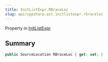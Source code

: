 ```yaml
---
title: InitListExpr.RBraceLoc
slug: api/cppsharp.ast.initlistexpr.rbraceloc
---
```

Property in [InitListExpr](/api/cppsharp/ast/initlistexpr)

## Summary



```csharp
public SourceLocation RBraceLoc { get; set; }
```


